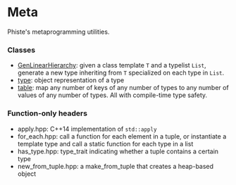# Meta

Phiste's metaprogramming utilities.

### Classes

* [GenLinearHierarchy](GenLinearHierarchy.md): given a class template `T` and a typelist `List`, generate a new type inheriting from `T` specialized on each type in `List`.
* [type](type.md): object representation of a type
* [table](table.md): map any number of keys of any number of types to any number of values of any number of types. All with compile-time type safety.

### Function-only headers

* apply.hpp: C++14 implementation of `std::apply`
* for_each.hpp: call a function for each element in a tuple, or instantiate a template type and call a static function for each type in a list
* has_type.hpp: type_trait indicating whether a tuple contains a certain type
* new_from_tuple.hpp: a make_from_tuple that creates a heap-based object
